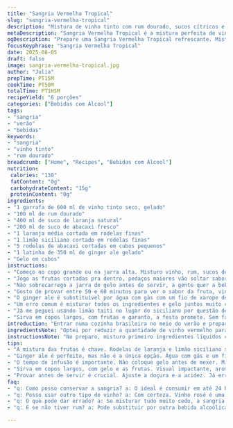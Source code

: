 ```yaml
---
title: "Sangria Vermelha Tropical"
slug: "sangria-vermelha-tropical"
description: "Mistura de vinho tinto com rum dourado, sucos cítricos e soda de gengibre, com toque de abacaxi fresco para um sabor mais vibrante. A receita é vegana, sem glúten, lactose, ovos ou nozes, equilibrando doçura e acidez, com fruta em fatias que dão cor e aroma. Serve cerca de 6 pessoas e tem preparo rápido, com infusão no mínimo 55 minutos na geladeira. Ideal para dias quentes, trazendo refrescância na medida certa, com bolhas e picância do gengibre. Pode ser ajustada para o paladar, trocando tipo de rum ou fruta."
metaDescription: "Sangria Vermelha Tropical é a mistura perfeita de vinho tinto, rum dourado e sucos, ideal para dias quentes."
ogDescription: "Prepare uma Sangria Vermelha Tropical refrescante. Mistura de vinho tinto, rum, sucos e frutas. Uma explosão de sabor e frescor."
focusKeyphrase: "Sangria Vermelha Tropical"
date: 2025-08-05
draft: false
image: sangria-vermelha-tropical.jpg
author: "Julia"
prepTime: PT15M
cookTime: PT50M
totalTime: PT1H5M
recipeYield: "6 porções"
categories: ["Bebidas com Álcool"]
tags:
- "sangria"
- "verão"
- "bebidas"
keywords:
- "sangria"
- "vinho tinto"
- "rum dourado"
breadcrumb: ["Home", "Recipes", "Bebidas com Álcool"]
nutrition: 
 calories: "130"
 fatContent: "0g"
 carbohydrateContent: "15g"
 proteinContent: "0g"
ingredients:
- "1 garrafa de 600 ml de vinho tinto seco, gelado"
- "100 ml de rum dourado"
- "400 ml de suco de laranja natural"
- "200 ml de suco de abacaxi fresco"
- "1 laranja média cortada em rodelas finas"
- "1 limão siciliano cortado em rodelas finas"
- "5 rodelas de abacaxi cortadas em cubos pequenos"
- "1 latinha de 350 ml de ginger ale gelado"
- "Gelo em cubos"
instructions:
- "Começo no copo grande ou na jarra alta. Misturo vinho, rum, sucos de laranja e abacaxi. Mexo delicado, não quero perder bolhas do ginger ale depois, então deixo pra misturar ele só no final."
- "Jogo as frutas cortadas pra dentro, pedaços maiores vão soltar sabor e aroma, que é o que eu busco. Quanto mais tempo, melhor. Mas já em 45 a 60 minutos na geladeira dá para notar a fruta ‘abraçando’ a bebida, cor fica mais viva, cheiro também."
- "Não sobrecarrego a jarra de gelo antes de servir, a gente quer a bebida gelada, não aguada demais. Então, o gelo só no final, junto com o ginger ale, que entra branco e bem frio. É quando vira festa: borbulhas na superfície, aroma do gengibre misturado no cítrico, cor vibrante com os pedaços de fruta dando mobilidade e textura."
- "Gosto de provar entre 50 e 60 minutos para ver o sabor da fruta, vinho e os toques acentuados do rum. Se faltar doçura, pode acrescentar mel ou açúcar mascavo dissolvido, mas sem exagero para não perder o frescor."
- "O ginger ale é substituível por água com gás com um fio de xarope de gengibre caseiro. Mais natural, menos doce e mantém o frescor da bebida. O rum pode virar cachaça envelhecida para um toque mais brasileiro, fica interessante."
- "Um erro comum é misturar todos os ingredientes e gelo juntos muito cedo. Resultado: sangria aguada, sem sabor concentrado. Sempre gelo e gaseificada no final."
- "Já me peguei usando limão taiti no lugar do siciliano por questão de acesso. Funciona, só fica mais ácido, que pode ser legal ou não, depende do seu gosto. A dica é equilibrar com o rum e o suco de abacaxi para suavizar."
- "Sirva em copos largos, com frutas e garanto, a festa promete. Sem falar que aroma na cozinha é o melhor convite."
introduction: "Entrar numa cozinha brasileira no meio do verão e preparar algo refrescante que consiga animar um grupo é desafio que exige uma boa sangria. Mas não qualquer versão tradicional, sim uma versão com alma própria, que mistura vinho tinto gelado, rum dourado para profundidade, sucos naturais e uma pitada de abacaxi fresquinho que corta a doçura comum. Essa bebida é vegana, sem lactose e sem glúten, responsiva a adaptações e capaz de saciar os paladares mais variados. O segredo? Equilibrar tempo de infusão e respeito pelo frescor das frutas, sem afogar tudo no gelo. Resultado – cor bonita, borbulha do ginger ale, aroma cítrico vibrante, sabor rico com notas adocicadas e um leve toque alcoólico. Resistente ao calor, animadora, e super fácil de ajustar conforme a ocasião."
ingredientsNote: "Optei por reduzir a quantidade de vinho vermelho para 600 ml porque com rum e sucos naturais a bebida fica equilibrada, sem ficar pesada. Troquei o tradicional rum escuro por rum dourado – mais leve, mais fácil de usar junto com frutas tropicais. Em vez de soda de gengibre comum, a versão com ginger ale mantém o gás e adiciona notas de gengibre, mas sem o excesso de ardência que poderia sobrepor a fruta. O abacaxi entra como surpresa: gosto dele por ser levemente ácido, doce natural, além de textura, ajudando o conjunto a não ficar enjoativo. Frutas cítricas, laranja e limão siciliano, são obrigatórias para dar o corpo e aroma fresco na mistura. Se quiser, pode usar suco fresco ao invés do comprado – outro jeito de garantir sabor mais vivo. Evite colocar gelo cedo demais antes do tempo de infusão para não diluir a bebida nem perder temperatura. Frutas em fatias devem ser finas, para liberar suco, mas não virarem praticamente um purê. Posso substituir rum por cachaça envelhecida; sucos por suco de maracujá para outro perfil. A sangria viva, vibrante, que você vai querer repetir."
instructionsNote: "No preparo, misturo primeiro ingredientes líquidos com frutas sem gelo nem soda, evitando perder gás antes da hora. Uso uma jarra alta para facilitar a agitação e o visual agradável das frutas suspensas. Deixo a mistura repousar na geladeira por quase uma hora, observando que as frutas parecem como mudar de cor e as bolhas se formam na superfície – sinal de infusão correta. Só na hora de servir adiciono o gelo e o ginger ale para não comprometer o sabor ou diluir demais a sangria. Mexo rápido, com uma colher comprida, para misturar suavemente o gás, sem perder efervescência. Provar antes de servir é obrigatório: dá para ajustar doçura, acidez ou até textura com mais frutas ou mais gelo. Já testei goma de tapioca para dar corpo, mas é exagero. Atenção na escolha da fruta – use firme para não desmanchar com facilidade, trocando o abacaxi se quiser algo menos ácido. Outro ponto importante: se a sangria for feita com vinho mais doce, reduzir os sucos para não ficar demasiadamente açucarada. O equilíbrio vem da prática, do paladar atento e da vontade de explorar aromas e texturas. Coisa de cozinha real, com prova e erro."
tips:
- "A mistura das frutas é chave. Rodelas de laranja e limão siciliano soltam aromas vivos. Junte cubos de abacaxi. Cortes maiores ajudam a liberar mais sabor. Experiência mostra que misturar e deixar descansar é fundamental. Não apresse. Sinta o cheiro, observe as cores."
- "Ginger ale é perfeito, mas não é a única opção. Água com gás e um fio de xarope de gengibre caseiro traz um toque mais natural. Testei e é bem gostoso. Por outro lado, se o perfil for mais leve, cachaça envelhecida funciona. O sabor muda, mas vale a pena."
- "O tempo de infusão é importante. Não coloque gelo antes de mexer. Mistura aguada é frustrante. Senti na pele. Frutas devem estar frescas e firmes, não muito maduras. Lembre-se: acrescentar açúcar pode deixar a sangria doce demais. Busque sempre o equilíbrio."
- "Sirva em copos largos, com gelo e as frutas. Visual impactante, aroma atraente. Frutas sem sumo em excesso. Cubos pequenos de gelo depois da infusão preservam frescor. Ao servir, mexa suavemente. Assim, mantém a gaseificação. É o detalhe que importa."
- "Provar antes de servir é crucial. Ajuste a doçura e a acidez. Já errei com sucos excessivamente doces. Aprendi que menos suco, mais vinho é o caminho. Se o sabor estiver fraco, um toque de mel pode salvar. Mas cuidado: não exagere."
faq:
- "q: Como posso conservar a sangria? a: O ideal é consumir em até 24 horas. Mantém frescura. Mas, se sobrar, guarde na geladeira. Sem frutas, assim não murcharão ou soltarão mais líquido."
- "q: Posso usar outro tipo de vinho? a: Com certeza. Vinho rosé é uma opção interessante. O sabor muda, mas ainda é refrescante. De preferência, evite vinhos muito doces. O equilíbrio deve sempre estar presente."
- "q: O que pode dar errado? a: Se misturar tudo muito cedo, a sangria vai ficar aguada. Resultado ruim. Uma mistura bem conservada, e aquecer a bebida também é um erro comum. Sangria deve ser sempre gelada."
- "q: E se não tiver rum? a: Pode substituir por outra bebida alcoólica. Vodka pode funcionar, mas não vai ter o mesmo sabor. Mas, se você prefere algo diferente, experimente cachaça. O toque brasileiro pode surpreender."

---
```

